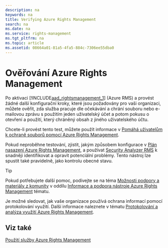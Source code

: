 ```yaml
---
description: na
keywords: na
title: Verifying Azure Rights Management
search: na
ms.date: na
ms.service: rights-management
ms.tgt_pltfrm: na
ms.topic: article
ms.assetid: 08664a01-81a5-4fa5-884c-7306ee55dba0
---
```

# Ověřov&#225;n&#237; Azure Rights Management
Po aktivaci [!INCLUDE[aad_rightsmanagement_1](../Token/aad_rightsmanagement_1_md.md)] (Azure RMS) a provést žádné další konfigurační kroky, které jsou požadovány pro vaši organizaci, můžete ověřit, zda služba pracuje dle očekávání a chrání souboru nebo e-mailovou zprávu s použitím jeden uživatelský účet a potom pokusu o otevření a použití, který chráněný obsah z jiného uživatelského účtu.

Chcete-li provést tento test, můžete použít informace v [Pomáhá uživatelům k ochraně souborů pomocí Azure Rights Management](../Topic/Helping_Users_to_Protect_Files_by_Using_Azure_Rights_Management.md).

Pokud neproběhne testování, zjistit, jakým způsobem konfigurace v [Plán nasazení Azure Rights Management](../Topic/Azure_Rights_Management_Deployment_Roadmap.md), a používat [Security Analyzer RMS](http://www.microsoft.com/en-us/download/details.aspx?id=46437) k snadněji identifikovat a opravit potenciální problémy. Tento nástroj lze spustit také pravidelně, jako kontrolu obecné stavu.

> [!TIP]
> Pokud potřebujete další pomoc, podívejte se na téma [Možnosti podpory a materiály z komunity](../Topic/Information_and_Support_for_Azure_Rights_Management.md#BKMK_SupportOptions) v oddílu [Informace a podpora nástroje Azure Rights Management](../Topic/Information_and_Support_for_Azure_Rights_Management.md) tématu.

Je možné sledovat, jak vaše organizace používá ochrana informací pomocí protokolování využití. Další informace naleznete v tématu [Protokolování a analýza využití Azure Rights Management](../Topic/Logging_and_Analyzing_Azure_Rights_Management_Usage.md).

## Viz také
[Použití služby Azure Rights Management](../Topic/Using_Azure_Rights_Management.md)

